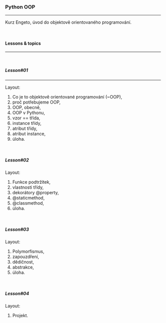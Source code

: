 ### Python OOP

---

Kurz Engeto, úvod do objektově orientovaného programování.

<br>

#### Lessons & topics

---

<br>

##### Lesson#01

---

Layout:
1. Co je to objektově orientované programování (~OOP),
2. proč potřebujeme OOP,
3. OOP, obecně,
4. OOP v Pythonu,
5. vzor == třída,
6. instance třídy,
7. atribut třídy,
8. atribut instance,
9. úloha.


<br>

##### Lesson#02

Layout:
1. Funkce podtržítek,
2. vlastnosti třídy,
3. dekorátory @property,
4. @staticmethod,
5. @classmethod,
6. úloha.

<br>

##### Lesson#03

Layout:
1. Polymorfismus,
2. zapouzdření,
3. dědičnost,
4. abstrakce,
5. úloha.

<br>

##### Lesson#04

Layout:
1. Projekt.
